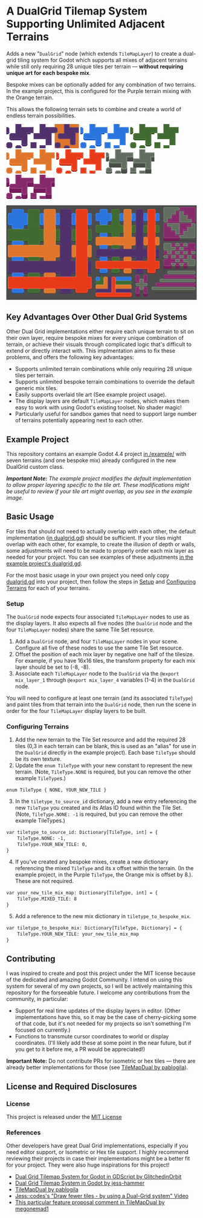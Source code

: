 # A DualGrid Tilemap System Supporting Unlimited Adjacent Terrains
Adds a new "`DualGrid`" node (which extends `TileMapLayer`) to create a dual-grid tiling system for Godot which supports all mixes of adjacent terrains while still only requiring 28 unique tiles per terrain — **without requiring unique art for each bespoke mix**.

Bespoke mixes can be optionally added for any combination of two terrains. In the example project, this is configured for the Purple terrain mixing with the Orange terrain.

This allows the following terrain sets to combine and create a world of endless terrain possibilities.

![An example floor tileset with a bespoke mix configured.](example/tilesets/purple.png)
![An example floor tileset](example/tilesets/blue.png)
![An example floor tileset](example/tilesets/green.png)
![An example floor tileset](example/tilesets/orange.png)
![An example floor tileset](example/tilesets/red.png)
![An example wall tileset](example/tilesets/grey_wall.png)
![An example wall tileset](example/tilesets/magenta_wall.png)

![The result of the five tilesets combining](example.PNG)

## Key Advantages Over Other Dual Grid Systems

Other Dual Grid implementations either require each unique terrain to sit on their own layer, require bespoke mixes for every unique combination of terrain, or achieve their visuals through complicated logic that's difficult to extend or directly interact with. This implmentation aims to fix these problems, and offers the following key advantages:

- Supports unlimited terrain combinations while only requiring 28 unique tiles per terrain.
- Supports unlimited bespoke terrain combinations to override the default generic mix tiles.
- Easily supports overlaid tile art (See example project usage).
- The display layers are default `TileMapLayer` nodes, which makes them easy to work with using Godot's existing toolset. No shader magic!
- Particularly useful for sandbox games that need to support large number of terrains potentially appearing next to each other.

## Example Project

This repository contains an example Godot 4.4 project [in /example/](/example/) with seven terrains (and one bespoke mix) already configured in the new DualGrid custom class.

_**Important Note:** The example project modifies the default implementation to allow proper layering specific to the tile art. These modifications might be useful to review if your tile art might overlap, as you see in the example image._

## Basic Usage

For tiles that should not need to actually overlap with each other, the default implementation ([in dualgrid.gd](dualgrid.gd)) should be sufficient. If your tiles might overlap with each other, for example, to create the illusion of depth or walls, some adjustments will need to be made to properly order each mix layer as needed for your project. You can see examples of these adjustments [in the example project's dualgrid.gd](example/dualgrid.gd).

For the most basic usage in your own project you need only copy [dualgrid.gd](dualgrid.gd) into your project, then follow the steps in [Setup](#setup) and [Configuring Terrains](#configuring-terrains) for each of your terrains.

### Setup

The `DualGrid` node expects four associated `TileMapLayer` nodes to use as the display layers. It also expects all five nodes (the `DualGrid` node and the four `TileMapLayer` nodes) share the same Tile Set resource.

1. Add a `DualGrid` node, and four `TileMapLayer` nodes in your scene. Configure all five of these nodes to use the same Tile Set resource.
2. Offset the position of each mix layer by negative one half of the tilesize. For example, if you have 16x16 tiles, the transform property for each mix layer should be set to (-8, -8).
3. Associate each `TileMapLayer` node to the `DualGrid` via the `@export mix_layer_1` through `@export mix_layer_4` variables (1-4) in the `DualGrid` node.

You will need to configure at least one terrain (and its associated `TileType`) and paint tiles from that terrain into the `DualGrid` node, then run the scene in order for the four `TileMapLayer` display layers to be built.

### Configuring Terrains

1. Add the new terrain to the Tile Set resource and add the required 28 tiles (0,3 in each terrain can be blank, this is used as an "alias" for use in the `DualGrid` directly in the example project). Each base `TileType` should be its own texture.
2. Update the `enum TileType` with your new constant to represent the new terrain. (Note, `TileType.NONE` is required, but you can remove the other example `TileType`s.)
```
enum TileType { NONE, YOUR_NEW_TILE }
```
3. In the `tiletype_to_source_id` dictionary, add a new entry referencing the new `TileType` you created and its Atlas ID found within the Tile Set. (Note, `TileType.NONE: -1` is required, but you can remove the other example TileTypes.)
```
var tiletype_to_source_id: Dictionary[TileType, int] = {
	TileType.NONE: -1,
	TileType.YOUR_NEW_TILE: 0,
}
```
4.  If you've created any bespoke mixes, create a new dictionary referencing the mixed `TileType` and its x offset within the terrain. (In the example project, in the Purple `TileType`, the Orange mix is offset by 8.). These are not required.
```
var your_new_tile_mix_map: Dictionary[TileType, int] = {
	TileType.MIXED_TILE: 8
}
```
5. Add a reference to the new mix dictionary in `tiletype_to_bespoke_mix`.
```
var tiletype_to_bespoke_mix: Dictionary[TileType, Dictionary] = {
	TileType.YOUR_NEW_TILE: your_new_tile_mix_map
}
```

## Contributing

I was inspired to create and post this project under the MIT license because of the dedicated and amazing Godot Community. I intend on using this system for several of my own projects, so I will be actively maintaining this repository for the forseeable future. I welcome any contributions from the community, in particular:

- Support for real time updates of the display layers in editor. (Other implementations have this, so it may be the case of cherry-picking some of that code, but it's not needed for my projects so isn't something I'm focused on currently.)
- Functions to transmute cursor coordinates to world or display coordinates. (I'll likely add these at some point in the near future, but if you get to it before me, a PR would be appreciated!)

**Important Note:** Do not contribute PRs for isometric or hex tiles — there are already better implementations for those (see [TileMapDual by pablogila](https://github.com/pablogila/TileMapDual)).

## License and Required Disclosures

### License
This project is released under the [MIT License](LICENSE)

### References
Other developers have great Dual Grid implementations, especially if you need editor support, or Isometric or Hex tile support. I highly recommend reviewing their projects in case their implementations might be a better fit for your project. They were also huge inspirations for this project!

- [Dual Grid Tilemap System for Godot in GDScript by GlitchedinOrbit](https://github.com/GlitchedinOrbit/dual-grid-tilemap-system-godot-gdscript)
- [Dual Grid Tilemap System in Godot by jess-hammer](https://github.com/jess-hammer/dual-grid-tilemap-system-godot)
- [TileMapDual by pablogila](https://github.com/pablogila/TileMapDual)
- [Jess::codes's "Draw fewer tiles - by using a Dual-Grid system" Video](https://www.youtube.com/watch?v=jEWFSv3ivTg)
- [This particular feature proposal comment in TileMapDual by megonemad1](https://github.com/pablogila/TileMapDual/issues/32)
